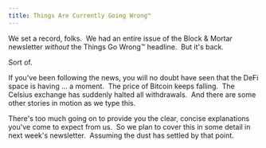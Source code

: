 ```yaml
---
title: Things Are Currently Going Wrong™ 
---
```

We set a record, folks.  We had an entire issue of the Block & Mortar newsletter _without_ the Things Go Wrong™ headline.  But it's back.  

Sort of. 

If you've been following the news, you will no doubt have seen that the DeFi space is having … a moment.  The price of Bitcoin keeps falling.  The Celsius exchange has suddenly halted all withdrawals.  And there are some other stories in motion as we type this.

There's too much going on to provide you the clear, concise explanations you've come to expect from us.  So we plan to cover this in some detail in next week's newsletter.  Assuming the dust has settled by that point.